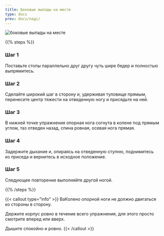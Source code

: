 ```yaml
---
title: Боковые выпады на месте
type: docs
prev: docs/nogi/
---
```

![боковые выпады на месте](https://github.com/user-attachments/assets/9b58d763-ef92-434a-99ee-3fc3859d0cad)


{{% steps %}}

### Шаг 1
Поставьте стопы параллельно друг другу чуть шире бедер и полностью выпрямитесь.

### Шаг 2
Сделайте широкий шаг в сторону и, удерживая туловище прямым, перенесите центр тяжести на отведенную ногу и присядьте на ней.

### Шаг 3
В нижней точке упражнения опорная нога согнута в колене под прямым углом, таз отведен назад, спина ровная, осевая нога прямая.

### Шаг 4
Задержите дыхание и, опираясь на отведенную ступню, поднимитесь из приседа и вернитесь в исходное положение.

### Шаг 5
Следующее повторение выполняйте другой ногой.

{{% /steps %}}

{{< callout type="info" >}}
Ва﻿﻿Колено опорной ноги не должно двигаться из стороны в сторону.

﻿﻿Держите корпус ровно в течение всего упражнения, для этого просто смотрите вперед или вверх.
  
﻿﻿Дышите спокойно и ровно.
{{< /callout >}}
